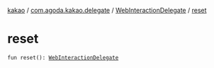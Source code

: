 [kakao](../../index.md) / [com.agoda.kakao.delegate](../index.md) / [WebInteractionDelegate](index.md) / [reset](./reset.md)

# reset

`fun reset(): `[`WebInteractionDelegate`](index.md)